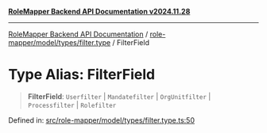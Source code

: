 [**RoleMapper Backend API Documentation v2024.11.28**](../../../../../README.md)

***

[RoleMapper Backend API Documentation](../../../../../modules.md) / [role-mapper/model/types/filter.type](../README.md) / FilterField

# Type Alias: FilterField

> **FilterField**: `Userfilter` \| `Mandatefilter` \| `OrgUnitfilter` \| `Processfilter` \| `Rolefilter`

Defined in: [src/role-mapper/model/types/filter.type.ts:50](https://github.com/FlowCraft-AG/RoleMapper/blob/1b2b6c233762d0bcac1cf2d3fd5c5f2ed014cf3e/backend/src/role-mapper/model/types/filter.type.ts#L50)
